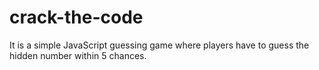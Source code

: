 # crack-the-code
 It is a simple JavaScript guessing game where players have to guess the hidden number within 5 chances.
